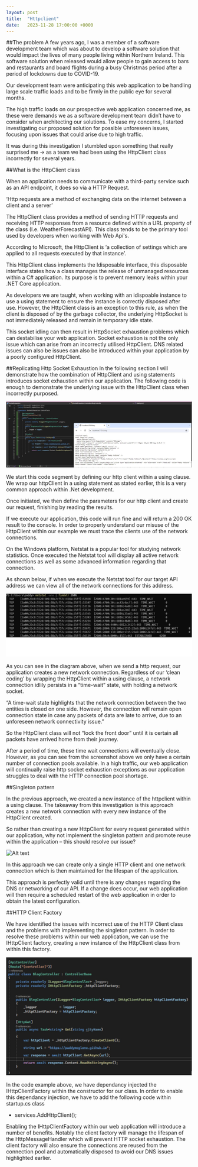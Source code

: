 ```yaml
---
layout: post
title:  "Httpclient"
date:   2023-11-28 17:00:00 +0000
---
```


##The problem 
A few years ago, I was a member of a software development team which was about to develop a software solution that would impact the lives of many people living within Northern Ireland. This software solution when released would allow people to gain access to bars and restaurants and board flights during a busy Christmas period after a period of lockdowns due to COVID-19. 

Our development team were anticipating this web application to be handling large scale traffic loads and to be firmly in the public eye for several months.  

The high traffic loads on our prospective web application concerned me, as these were demands we as a software development team didn’t have to consider when architecting our solutions. To ease my concerns, I started investigating our proposed solution for possible unforeseen issues, focusing upon issues that could arise due to high traffic.  

It was during this investigation I stumbled upon something that really surprised me -> as a team we had been using the HttpClient class incorrectly for several years.

##What is the HttpClient class 

When an application needs to communicate with a third-party service such as an API endpoint, it does so via a HTTP Request. 

‘Http requests are a method of exchanging data on the internet between a client and a server’ 

The HttpClient class provides a method of sending HTTP requests and receiving HTTP responses from a resource defined within a URL property of the class (I.e. WeatherForecastAPI). This class tends to be the primary tool used by developers when working with Web Api's. 

According to Microsoft, the HttpClient is ‘a collection of settings which are applied to all requests executed by that instance’. 

This HttpClient class implements the Idisposable interface, this disposable interface states how a class manages the release of unmanaged resources within a C# application. Its purpose is to prevent memory leaks within your .NET Core application. 

As developers we are taught, when working with an idispoable instance to use a using statement to ensure the instance is correctly disposed after use. However, the HttpClient class is an exception to this rule, as when the client is disposed of by the garbage collector, the underlying HttpSocket is not immediately released and remain in temporary idle state.  

This socket idling can then result in HttpSocket exhaustion problems which can destabilise your web application. Socket exhaustion is not the only issue which can arise from an incorrectly utilised HttpClient. DNS related issues can also be issues can also be introduced within your application by a poorly configured HttpClient. 

##Replicating Http Socket Exhaustion
In the following section I will demonstrate how the combination of HttpClient and using statements introduces socket exhaustion within our application. The following code is enough to demonstrate the underlying issue with the HttpClient class when incorrectly purposed. 

![Alt text](images/httpclient.png)

We start this code segment by defining our http client within a using clause. We wrap our httpClient in a using statement as stated earlier, this is a very common approach within .Net development. 

Once initiated, we then define the parameters for our http client and create our request, finishing by reading the results.  
 
If we execute our application, this code will run fine and will return a 200 OK result to the console. In order to properly understand our misuse of the HttpClient within our example we must trace the clients use of the network connections. 

On the Windows platform, Netstat is a popular tool for studying network statistics. Once executed the Netstat tool will display all active network connections as well as some advanced information regarding that connection. 

As shown below, if when we execute the Netstat tool for our target API address we can view all of the network connections for this address. 

![Alt text](images/httpclient1.png)

As you can see in the diagram above, when we send a http request, our application creates a new network connection. Regardless of our ‘clean coding’ by wrapping the HttpClient within a using clause, a network connection idlily persists in a “time-wait” state, with holding a network socket. 

“A time-wait state highlights that the network connection between the two entities is closed on one side. However, the connection will remain open connection state in case any packets of data are late to arrive, due to an unforeseen network connectivity issue.” 

So the HttpClient class will not “lock the front door” until it is certain all packets have arrived home from their journey.  

After a period of time, these time wait connections will eventually close. However, as you can see from the screenshot above we only have a certain number of connection pools available. In a high traffic, our web application will continually raise http socket exhaustion exceptions as our application struggles to deal with the HTTP connection pool shortage. 

##Singleton pattern 

In the previous approach, we created a new instance of the httpclient within a using clause. The takeaway from this investigation is this approach creates a new network connection with every new instance of the HttpClient created. 

So rather than creating a new HttpClient for every request generated within our application, why not implement the singleton pattern and promote reuse within the application – this should resolve our issue? 

![Alt text](images/httpclient.png2.png)

In this approach we can create only a single HTTP client and one network connection which is then maintained for the lifespan of the application. 

This approach is perfectly valid until there is any changes regarding the DNS or networking of our API. If a change does occur, our web application will then require a scheduled restart of the web application in order to obtain the latest configuration. 

##HTTP Client Factory 

We have identified the issues with incorrect use of the HTTP Client class and the problems with implementing the singleton pattern. In order to resolve these problems within our web application, we can use the IHttpClient factory, creating a new instance of the HttpClient class from within this factory. 

![Alt text](images/httpclient3.png)

In the code example above, we have dependancy injected the IHttpClientFactory within the constructor for our class. In order to enable this dependancy injection, we have to add the following code within startup.cs class 

- services.AddHttpClient();

Enabling the IHttpClientFactory within our web application will introduce a number of benefits. Notably the client factory will manage the lifespan of the HttpMessageHandler which will prevent HTTP socket exhaustion. The client factory will also ensure the connections are reused from the connection pool and automatically disposed to avoid our DNS issues highlighted earlier. 